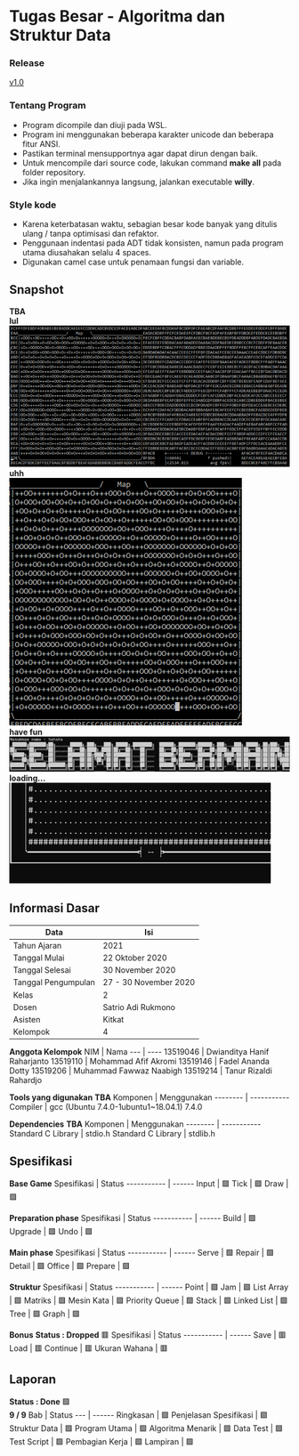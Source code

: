# Tugas Besar - Algoritma dan Struktur Data

### Release
[v1.0](https://github.com/Lock1/Strukdat-IF2110/releases/tag/v1.0)


### Tentang Program
- Program dicompile dan diuji pada WSL.
- Program ini menggunakan beberapa karakter unicode dan beberapa fitur ANSI.
- Pastikan terminal mensupportnya agar dapat dirun dengan baik.
- Untuk mencompile dari source code, lakukan command **make all** pada folder repository.
- Jika ingin menjalankannya langsung, jalankan executable **willy**.


### Style kode
- Karena keterbatasan waktu, sebagian besar kode banyak yang ditulis ulang / tanpa optimisasi dan refaktor.
- Penggunaan indentasi pada ADT tidak konsisten, namun pada program utama diusahakan selalu 4 spaces.
- Digunakan camel case untuk penamaan fungsi dan variable.

## Snapshot
**TBA** \
**lul** \
![Kekw](/other/img/cool.gif) \
**uhh** \
![nope](/other/img/wrong.gif) \
**have fun** \
![havefun](/other/img/have-fun.jpg) \
**loading...** \
![loading](/other/img/loading.gif)

## Informasi Dasar
Data                | Isi
----                | ---
Tahun Ajaran        | 2021
Tanggal Mulai       | 22 Oktober 2020
Tanggal Selesai     | 30 November 2020
Tanggal Pengumpulan | 27 - 30 November 2020
Kelas               | 2
Dosen               | Satrio Adi Rukmono
Asisten             | Kitkat
Kelompok            | 4


**Anggota Kelompok**
NIM      | Nama
---      | ----
13519046 | Dwianditya Hanif Raharjanto
13519110 | Mohammad Afif Akromi
13519146 | Fadel Ananda Dotty
13519206 | Muhammad Fawwaz Naabigh
13519214 | Tanur Rizaldi Rahardjo


**Tools yang digunakan**
**TBA**
Komponen      | Menggunakan
--------      | -----------
Compiler      | gcc (Ubuntu 7.4.0-1ubuntu1~18.04.1) 7.4.0

**Dependencies**
**TBA**
Komponen           | Menggunakan
--------           | -----------
Standard C Library | stdio.h
Standard C Library | stdlib.h

## Spesifikasi
**Base Game**
Spesifikasi                       | Status
-----------                       | ------
Input                             | :green_square:
Tick                              | :green_square:
Draw                              | :green_square:


**Preparation phase**
Spesifikasi                       | Status
-----------                       | ------
Build                             | :green_square:
Upgrade                           | :green_square:
Undo                              | :green_square:

**Main phase**
Spesifikasi                       | Status
-----------                       | ------
Serve                             | :green_square:
Repair                            | :green_square:
Detail                            | :green_square:
Office                            | :green_square:
Prepare                           | :green_square:

**Struktur**
Spesifikasi     | Status
-----------     | ------
Point           | :green_square:
Jam             | :green_square:
List Array      | :green_square:
Matriks         | :green_square:
Mesin Kata      | :green_square:
Priority Queue  | :green_square:
Stack           | :green_square:
Linked List     | :green_square:
Tree            | :green_square:
Graph           | :green_square:


**Bonus**
**Status : Dropped** :red_square:
Spesifikasi   | Status
-----------   | ------
Save          | :red_square:
Load          | :red_square:
Continue      | :red_square:
Ukuran Wahana | :red_square:


## Laporan
**Status : Done** :green_square: \
**9 / 9**
Bab                     | Status
---                     | ------
Ringkasan               | :green_square:
Penjelasan Spesifikasi  | :green_square:
Struktur Data           | :green_square:
Program Utama           | :green_square:
Algoritma Menarik       | :green_square:
Data Test               | :green_square:
Test Script             | :green_square:
Pembagian Kerja         | :green_square:
Lampiran                | :green_square:

